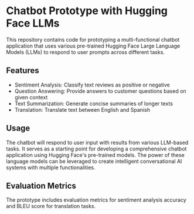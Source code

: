 # Chatbot Prototype with Hugging Face LLMs

This repository contains code for prototyping a multi-functional chatbot application that uses various pre-trained Hugging Face Large Language Models (LLMs) to respond to user prompts across different tasks.

## Features

* Sentiment Analysis: Classify text reviews as positive or negative
* Question Answering: Provide answers to customer questions based on given context
* Text Summarization: Generate concise summaries of longer texts
* Translation: Translate text between English and Spanish

## Usage

The chatbot will respond to user input with results from various LLM-based tasks. It serves as a starting point for developing a comprehensive chatbot application using Hugging Face's pre-trained models. The power of these language models can be leveraged to create intelligent conversational AI systems with multiple functionalities.

## Evaluation Metrics
The prototype includes evaluation metrics for sentiment analysis accuracy and BLEU score for translation tasks.

